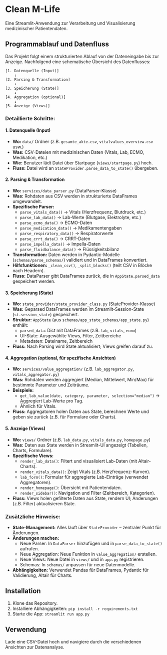 # Clean M-Life

Eine Streamlit-Anwendung zur Verarbeitung und Visualisierung medizinischer Patientendaten.

## Programmablauf und Datenfluss

Das Projekt folgt einem strukturierten Ablauf von der Dateneingabe bis zur Anzeige. Nachfolgend eine schematische Übersicht des Datenflusses:

```
[1. Datenquelle (Input)]
    ↓
[2. Parsing & Transformation]
    ↓
[3. Speicherung (State)]
    ↓
[4. Aggregation (optional)]
    ↓
[5. Anzeige (Views)]
```

### Detaillierte Schritte:

#### 1. **Datenquelle (Input)**
- **Wo:** `data/` Ordner (z.B. `gesamte_akte.csv`, `vitalvalues_overview.csv` usw.)
- **Was:** CSV-Dateien mit medizinischen Daten (Vitals, Lab, ECMO, Medikation, etc.)
- **Wie:** Benutzer lädt Datei über Startpage (`views/startpage.py`) hoch.
- **Fluss:** Datei wird an `StateProvider.parse_data_to_state()` übergeben.

#### 2. **Parsing & Transformation**
- **Wo:** `services/data_parser.py` (DataParser-Klasse)
- **Was:** Rohdaten aus CSV werden in strukturierte DataFrames umgewandelt.
- **Spezifische Parser:**
  - `parse_vitals_data()` → Vitals (Herzfrequenz, Blutdruck, etc.)
  - `parse_lab_data()` → Lab-Werte (Blutgase, Elektrolyte, etc.)
  - `parse_ecmo_data()` → ECMO-Daten
  - `parse_medication_data()` → Medikamentengaben
  - `parse_respiratory_data()` → Respiratorwerte
  - `parse_crrt_data()` → CRRT-Daten
  - `parse_impella_data()` → Impella-Daten
  - `parse_fluidbalance_data()` → Flüssigkeitsbilanz
- **Transformation:** Daten werden in Pydantic-Modelle (`schemas/parse_schemas/`) validiert und in DataFrames konvertiert.
- **Hilfsfunktionen:** `_clean_csv()`, `_split_blocks()` (teilt CSV in Blöcke nach Headern).
- **Fluss:** DataParser gibt DataFrames zurück, die in `AppState.parsed_data` gespeichert werden.

#### 3. **Speicherung (State)**
- **Wo:** `state_provider/state_provider_class.py` (StateProvider-Klasse)
- **Was:** Geparsed DataFrames werden im Streamlit-Session-State (`st.session_state`) gespeichert.
- **Struktur:** `AppState` (aus `schemas/app_state_schemas/app_state.py`) enthält:
  - `parsed_data`: Dict mit DataFrames (z.B. `lab`, `vitals`, `ecmo`)
  - UI-State: Ausgewählte Views, Filter, Zeitbereiche
  - Metadaten: Dateiname, Zeitbereich
- **Fluss:** Nach Parsing wird State aktualisiert; Views greifen darauf zu.

#### 4. **Aggregation (optional, für spezifische Ansichten)**
- **Wo:** `services/value_aggregation/` (z.B. `lab_aggregator.py`, `vitals_aggregator.py`)
- **Was:** Rohdaten werden aggregiert (Median, Mittelwert, Min/Max) für bestimmte Parameter und Zeiträume.
- **Beispiele:**
  - `get_lab_value(date, category, parameter, selection="median")` → Aggregiert Lab-Werte pro Tag.
  - Ähnlich für Vitals.
- **Fluss:** Aggregatoren holen Daten aus State, berechnen Werte und geben sie zurück (z.B. für Formulare oder Charts).

#### 5. **Anzeige (Views)**
- **Wo:** `views/` Ordner (z.B. `lab_data.py`, `vitals_data.py`, `homepage.py`)
- **Was:** Daten aus State werden in Streamlit-UI angezeigt (Tabellen, Charts, Formulare).
- **Spezifische Views:**
  - `render_lab_data()`: Filtert und visualisiert Lab-Daten (mit Altair-Charts).
  - `render_vitals_data()`: Zeigt Vitals (z.B. Herzfrequenz-Kurven).
  - `lab_form()`: Formular für aggregierte Lab-Einträge (verwendet Aggregatoren).
  - `render_homepage()`: Übersicht mit Patientendaten.
  - `render_sidebar()`: Navigation und Filter (Zeitbereich, Kategorien).
- **Fluss:** Views holen gefilterte Daten aus State, rendern UI; Änderungen (z.B. Filter) aktualisieren State.

### Zusätzliche Hinweise:
- **State-Management:** Alles läuft über `StateProvider` – zentraler Punkt für Änderungen.
- **Änderungen machen:** 
  - Neue Parser: In `DataParser` hinzufügen und in `parse_data_to_state()` aufrufen.
  - Neue Aggregation: Neue Funktion in `value_aggregation/` erstellen.
  - Neue Views: Neue Datei in `views/` und in `app.py` registrieren.
  - Schemas: In `schemas/` anpassen für neue Datenmodelle.
- **Abhängigkeiten:** Verwendet Pandas für DataFrames, Pydantic für Validierung, Altair für Charts.

## Installation

1. Klone das Repository.
2. Installiere Abhängigkeiten: `pip install -r requirements.txt`
3. Starte die App: `streamlit run app.py`

## Verwendung

Lade eine CSV-Datei hoch und navigiere durch die verschiedenen Ansichten zur Datenanalyse.
